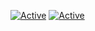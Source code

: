 [![Active](https://img.shields.io/badge/Pentesting/WebH-red?style=flat-square&logo=discord)]()
[![Active](https://img.shields.io/badge/Langages-PHP%20/%20C%20/%20HTML%20/%20CSS%20/%20PYTHON-black?style=flat-square)](https://github.com/AverySh)
